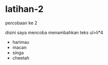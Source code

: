 # latihan-2
percobaan ke 2

disini saya mencoba menambahkan teks
ul>li*4
- harimau
- macan
- singa
- cheetah

